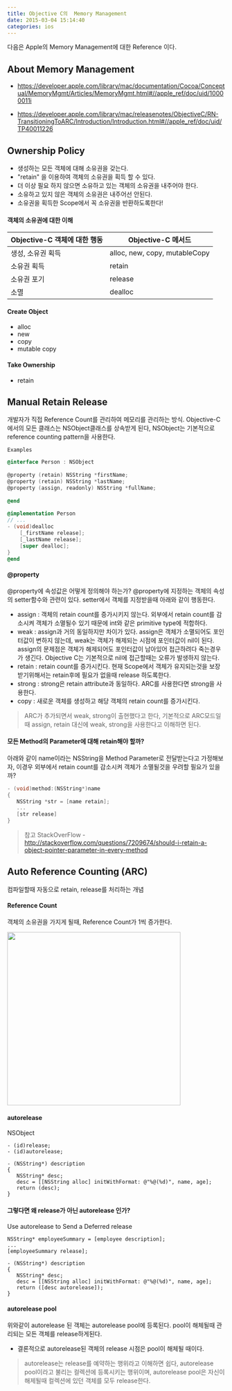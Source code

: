 ```yaml
---
title: Objective C의  Memory Management
date: 2015-03-04 15:14:40
categories: ios
---
```


다음은 Apple의 Memory Management에 대한 Reference 이다.

## About Memory Management

- https://developer.apple.com/library/mac/documentation/Cocoa/Conceptual/MemoryMgmt/Articles/MemoryMgmt.html#//apple_ref/doc/uid/10000011i

- https://developer.apple.com/library/mac/releasenotes/ObjectiveC/RN-TransitioningToARC/Introduction/Introduction.html#//apple_ref/doc/uid/TP40011226

## Ownership Policy

- 생성하는 모든 객체에 대해 소유권을 갖는다.
- "retain" 을 이용하여 객체의 소유권을 획득 할 수 있다.
- 더 이상 필요 하지 않으면 소유하고 있는 객체의 소유권을 내주어야 한다.
- 소유하고 있지 않은 객체의 소유권은 내주어선 안된다.
- 소유권을 획득한 Scope에서 꼭 소유권을 반환하도록한다!

#### 객체의 소유권에 대한 이해

Objective-C 객체에 대한 행동 |	Objective-C 메서드
--|--
생성, 소유권 획득 | alloc, new, copy, mutableCopy
소유권 획득 | retain
소유권 포기 | release
소멸	| dealloc

#### Create Object
- alloc
- new
- copy
- mutable copy

#### Take Ownership
- retain

## Manual Retain Release

개발자가 직접 Reference Count를 관리하여 메모리를 관리하는 방식. Objective-C에서의 모든 클래스는 NSObject클래스를 상속받게 된다, NSObject는 기본적으로 reference counting pattern을 사용한다.

`Examples`

```objectivec
@interface Person : NSObject
 
@property (retain) NSString *firstName;
@property (retain) NSString *lastName;
@property (assign, readonly) NSString *fullName;
 
@end
  
@implementation Person
// ...
- (void)dealloc
    [_firstName release];
    [_lastName release];
    [super dealloc];
}
@end
```

#### @property

@property에 속성값은 어떻게 정의해야 하는가? @property에 지정하는 객체의 속성의 setter함수와 관련이 있다. setter에서 객체를 지정받을때 아래와 같이 행동한다.

- assign : 객체의 retain count를 증가시키지 않는다. 외부에서 retain count를 감소시켜 객체가 소멸될수 있기 때문에 int와 같은 primitive type에 적합하다.
- weak : assign과 거의 동일하지만 차이가 있다. assign은 객체가 소멸되어도 포인터값이 변하지 않는데, weak는 객체가 해제되는 시점에 포인터값이 nil이 된다. assign의 문제점은 객체가 해제되어도 포인터값이 남아있어 접근하려다 죽는경우가 생긴다. Objective C는 기본적으로 nil에 접근할때는 오류가 발생하지 않는다.
- retain : retain count를 증가시킨다. 현재 Scope에서 객체가 유지되는것을 보장받기위해서는 retain후에 필요가 없을때 release 하도록한다.
- strong : strong은 retain attribute과 동일하다. ARC를 사용한다면 strong을 사용한다.
- copy : 새로운 객체를 생성하고 해당 객체의 retain count를 증가시킨다.

> ARC가 추가되면서 weak, strong이 출현했다고 한다, 기본적으로 ARC모드일때 assign, retain 대신에 weak, strong을 사용한다고 이해하면 된다.

#### 모든 Method의 Parameter에 대해 retain해야 할까?

아래와 같이 name이라는 NSString을 Method Parameter로 전달받는다고 가정해보자, 이경우 외부에서 retain count를 감소시켜 객체가 소멸될것을 우려할 필요가 있을까?

```objectivec
- (void)method:(NSString*)name
{
   NSString *str = [name retain];
   ...
   [str release]
}
```

> 참고 StackOverFlow - http://stackoverflow.com/questions/7209674/should-i-retain-a-object-pointer-parameter-in-every-method

## Auto Reference Counting (ARC)

컴파일할때 자동으로 retain, release를 처리하는 개념

#### Reference Count 

객체의 소유권을 가지게 될때, Reference Count가 1씩 증가한다.

<img src='https://developer.apple.com/library/mac/documentation/Cocoa/Conceptual/MemoryMgmt/Art/memory_management_2x.png' width='400' />

#### autorelease

NSObject

```
- (id)release;
- (id)autorelease;
```

```
- (NSString*) description
{
   NSString* desc;
   desc = [[NSString alloc] initWithFormat: @"%@(%d)", name, age]; 
   return (desc);
}
```

#### 그렇다면 왜 release가 아닌 autorelease 인가?

Use autorelease to Send a Deferred release

```
NSString* employeeSummary = [employee description];
...
[employeeSummary release];
```

```
- (NSString*) description
{
   NSString* desc;
   desc = [[NSString alloc] initWithFormat: @"%@(%d)", name, age]; 
   return ([desc autorelease]);
}
```

#### autorelease pool

위와같이 autorelease 된 객체는 autorelease pool에 등록된다. pool이 해체될때 관리되는 모든 객체를 release하게된다.

- 결론적으로 autorelease된 객체의 release 시점은 pool이 해체될 때이다.

> autorelease는 release를 예약하는 행위라고 이해하면 쉽다, autorelease pool이라고 불리는 컬렉션에 등록시키는 행위이며, autorelease pool은 자신이 해제될때 컬렉션에 있던 객체를 모두 release한다.
